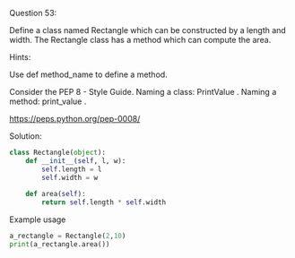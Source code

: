 Question 53:

Define a class named Rectangle which can be constructed by a length and width. 
The Rectangle class has a method which can compute the area.

Hints:

Use def method_name to define a method.

Consider the PEP 8 - Style Guide. Naming a class: PrintValue . Naming a method: print_value .

https://peps.python.org/pep-0008/

Solution:

```python
class Rectangle(object):
    def __init__(self, l, w):
        self.length = l
        self.width = w
    
    def area(self):
        return self.length * self.width
```


Example usage

```python
a_rectangle = Rectangle(2,10)
print(a_rectangle.area())
```
